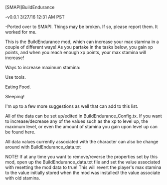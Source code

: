 [SMAPI]BuildEndurance

-v0.0.1 3/27/16 12:31 AM PST

-Ported over to SMAPI. Things may be broken. If so, please report them. It worked for me.

This is the BuildEndurance mod, which can increase your max stamina in a couple of different ways! As you partake in the tasks below, you gain xp points, and when you reach enough xp points, your max stamina will increase!

Ways to increase maximum stamina:

Use tools.

Eating Food.

Sleeping!

I'm up to a few more suggestions as well that can add to this list.

All of the data can be set up/edited in BuildEndurance_Config.tx. If you want to increase/decrease any of the values such as the xp to level up, the maximum level, or even the amount of stamina you gain upon level up can be found here.

All data values currently associated with the character can also be change around with BuildEndurance_data.txt

NOTE! If at any time you want to remove/reverse the properties set by this mod, open up the BuildEndurance_data.txt file and set the value associated with resetting the mod data to true! This will revert the player's max stamina to the value initially stored when the mod was installed/ the value associate with old stamina.
